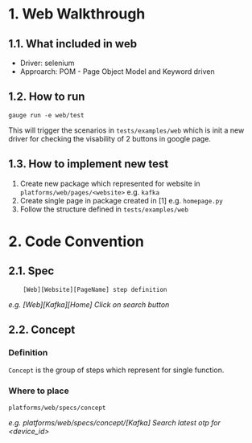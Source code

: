 # 1. Web Walkthrough
<!-- @import "[TOC]" {cmd="toc" depthFrom=1 depthTo=6 orderedList=false} -->


## 1.1. What included in web
- Driver: selenium
- Approarch: POM - Page Object Model and Keyword driven



## 1.2. How to run
```
gauge run -e web/test
```

This will trigger the scenarios in `tests/examples/web` which is init a new driver for checking the visability of 2 buttons in google page.

## 1.3. How to implement new test

1. Create new package which represented for website in `platforms/web/pages/<website>` e.g. `kafka`
2. Create single page in package created in [1] e.g. `homepage.py`
3. Follow the structure defined in  `tests/examples/web`
   
# 2. Code Convention

## 2.1. Spec

```
    [Web][Website][PageName] step definition
```
*e.g. [Web][Kafka][Home] Click on search button*
## 2.2. Concept

### Definition
`Concept` is the group of steps which represent for single function.

### Where to place
`platforms/web/specs/concept`

*e.g. platforms/web/specs/concept/[Kafka] Search latest otp for <device_id>*

